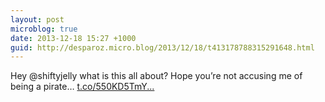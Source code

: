 ```yaml
---
layout: post
microblog: true
date: 2013-12-18 15:27 +1000
guid: http://desparoz.micro.blog/2013/12/18/t413178788315291648.html
---
```

Hey @shiftyjelly what is this all about? Hope you’re not accusing me of being a pirate… [t.co/550KD5TmY...](http://t.co/550KD5TmYD)
